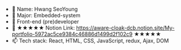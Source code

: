 - 👋 Name: Hwang SeoYoung
- 👀 Major: Embedded-system
- 🌱 Front-end (pre)developer
- 💞️ ★★★★★ Notion Link: https://aware-cloak-dcb.notion.site/My-portfolio-5972ac5ce9384c46886d1499d2f102c9 ★★★★★
- 📫 Tech stack: React, HTML, CSS, JavaScript, redux, Ajax, DOM

<!---
nwnp1/nwnp1 is a ✨ special ✨ repository because its `README.md` (this file) appears on your GitHub profile.
You can click the Preview link to take a look at your changes.
--->
